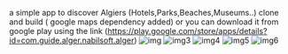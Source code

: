 a simple app to discover Algiers (Hotels,Parks,Beaches,Museums..) clone and  build ( google maps dependency added)
or you can download it from google play using the link (https://play.google.com/store/apps/details?id=com.guide.alger.nabilsoft.alger)
![img](https://user-images.githubusercontent.com/50035033/154105640-939e698d-1141-4b84-9200-f1e613963846.JPEG)
![img3](https://user-images.githubusercontent.com/50035033/154105641-9e546988-9bbe-43d0-85da-5a874e5a31a9.jpg)
![img4](https://user-images.githubusercontent.com/50035033/154105644-e12d6633-9ae8-4775-9c98-0515d49d43b6.jpg)
![img5](https://user-images.githubusercontent.com/50035033/154105646-184a570e-a6fd-4429-bbb8-23469d728075.jpg)
![img6](https://user-images.githubusercontent.com/50035033/154105647-44f0e58f-4ce2-4d4e-9a6d-ad12c28c9b98.jpg)
